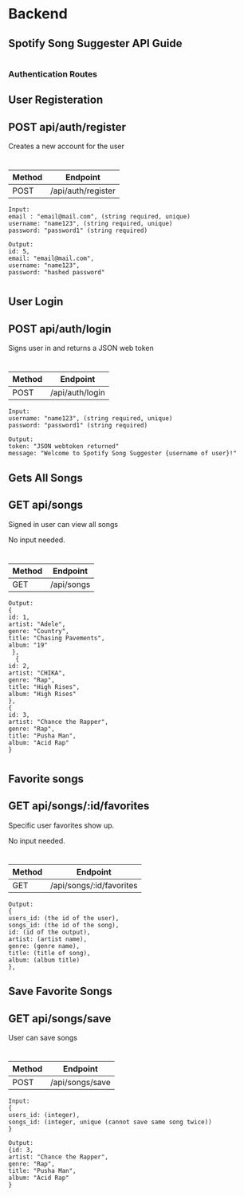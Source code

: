 # Backend

## Spotify Song Suggester API Guide 
# 
### Authentication Routes 
## User Registeration
## POST api/auth/register
Creates a new account for the user
# 

| Method | Endpoint      |
| - | - |
| POST   | /api/auth/register | 
    Input:
    email : "email@mail.com", (string required, unique) 
	username: "name123", (string required, unique)
	password: "password1" (string required) 
    
    Output:
    id: 5,
    email: "email@mail.com",
    username: "name123",
    password: "hashed password"
# 
## User Login
## POST api/auth/login
Signs user in and returns a JSON web token
# 

| Method | Endpoint      |
| - | - |
| POST   | /api/auth/login | 
    Input: 
	username: "name123", (string required, unique)
	password: "password1" (string required) 
    
    Output:
    token: "JSON webtoken returned"
    message: "Welcome to Spotify Song Suggester {username of user}!"
## Gets All Songs
## GET api/songs
Signed in user can view all songs

No input needed.
# 

| Method | Endpoint      |
| - | - |
| GET   | /api/songs |
    
    Output:
    {
    id: 1,
    artist: "Adele",
    genre: "Country",
    title: "Chasing Pavements",
    album: "19"
     },
      {
    id: 2,
    artist: "CHIKA",
    genre: "Rap",
    title: "High Rises",
    album: "High Rises"
    },
    {
    id: 3,
    artist: "Chance the Rapper",
    genre: "Rap",
    title: "Pusha Man",
    album: "Acid Rap"
    }

 #   
## Favorite songs
## GET api/songs/:id/favorites
Specific user favorites show up.

No input needed.
# 

| Method | Endpoint      |
| - | - |
| GET   | /api/songs/:id/favorites |
    
    Output:
    {
    users_id: (the id of the user),
    songs_id: (the id of the song),
    id: (id of the output),
    artist: (artist name),
    genre: (genre name),
    title: (title of song),
    album: (album title)
    },

## Save Favorite Songs
## GET api/songs/save
User can save songs
# 
| Method | Endpoint      |
| - | - |
| POST   | /api/songs/save | 
    Input:
    {
	users_id: (integer),
	songs_id: (integer, unique (cannot save same song twice))
    } 
    
    Output: 
    {id: 3,
    artist: "Chance the Rapper",
    genre: "Rap",
    title: "Pusha Man",
    album: "Acid Rap"
    }
# 


